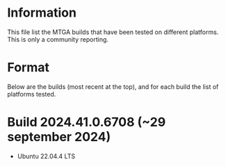 
# Information

This file list the MTGA builds that have been tested on different platforms.
This is only a community reporting.

# Format

Below are the builds (most recent at the top), and for each build the list of platforms tested.

# Build 2024.41.0.6708 (~29 september 2024)

- Ubuntu 22.04.4 LTS

